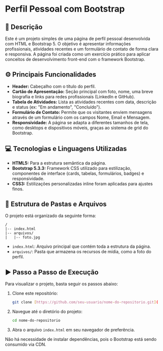 # Perfil Pessoal com Bootstrap

## 📝 Descrição

Este é um projeto simples de uma página de perfil pessoal desenvolvida com HTML e Bootstrap 5. O objetivo é apresentar informações profissionais, atividades recentes e um formulário de contato de forma clara e responsiva. A página foi criada como um exercício prático para aplicar conceitos de desenvolvimento front-end com o framework Bootstrap.

## ⚙️ Principais Funcionalidades

- **Header:** Cabeçalho com o título do perfil.
- **Cartão de Apresentação:** Seção principal com foto, nome, uma breve biografia e links para redes profissionais (LinkedIn e GitHub).
- **Tabela de Atividades:** Lista as atividades recentes com data, descrição e status (ex: "Em andamento", "Concluído").
- **Formulário de Contato:** Permite que os visitantes enviem mensagens através de um formulário com os campos Nome, Email e Mensagem.
- **Responsividade:** A página se adapta a diferentes tamanhos de tela, como desktops e dispositivos móveis, graças ao sistema de grid do Bootstrap.

## 💻 Tecnologias e Linguagens Utilizadas

- **HTML5:** Para a estrutura semântica da página.
- **Bootstrap 5.3.3:** Framework CSS utilizado para estilização, componentes de interface (cards, tabelas, formulários, badges) e responsividade.
- **CSS3:** Estilizações personalizadas inline foram aplicadas para ajustes finos.

## 📁 Estrutura de Pastas e Arquivos

O projeto está organizado da seguinte forma:

```
/
|-- index.html
|-- arquivos/
|   |-- foto.jpg
```

- `index.html`: Arquivo principal que contém toda a estrutura da página.
- `arquivos/`: Pasta que armazena os recursos de mídia, como a foto do perfil.

## ▶️ Passo a Passo de Execução

Para visualizar o projeto, basta seguir os passos abaixo:

1.  Clone este repositório:
    ```sh
    git clone [https://github.com/seu-usuario/nome-do-repositorio.git](https://github.com/seu-usuario/nome-do-repositorio.git)
    ```
2.  Navegue até o diretório do projeto:
    ```sh
    cd nome-do-repositorio
    ```
3.  Abra o arquivo `index.html` em seu navegador de preferência.

Não há necessidade de instalar dependências, pois o Bootstrap está sendo consumido via CDN.
